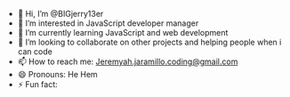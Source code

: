 - 👋 Hi, I’m @BIGjerry13er
- 👀 I’m interested in JavaScript developer manager
- 🌱 I’m currently learning JavaScript and web development
- 💞️ I’m looking to collaborate on other projects and helping people when i can code
- 📫 How to reach me: Jeremyah.jaramillo.coding@gmail.com
- 😄 Pronouns: He Hem
- ⚡ Fun fact: 

<!---
BIGjerry13er/BIGjerry13er is a ✨ special ✨ repository because its `README.md` (this file) appears on your GitHub profile.
You can click the Preview link to take a look at your changes.
--->
